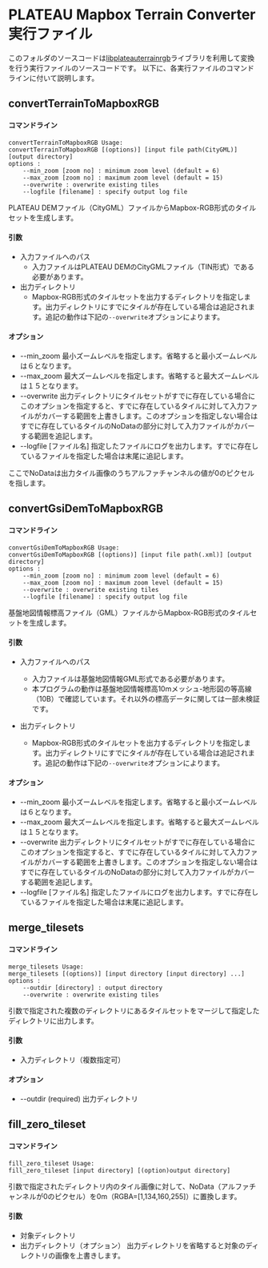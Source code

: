 # PLATEAU Mapbox Terrain Converter実行ファイル

このフォルダのソースコードは[libplateauterrainrgb](https://github.com/pacificspatial/plateau-mb-terrain-converter/tree/main/libplateauterrainrgb)ライブラリを利用して変換を行う実行ファイルのソースコードです。
以下に、各実行ファイルのコマンドラインに付いて説明します。

## convertTerrainToMapboxRGB

#### コマンドライン
```
convertTerrainToMapboxRGB Usage:
convertTerrainToMapboxRGB [(options)] [input file path(CityGML)] [output directory]
options :
    --min_zoom [zoom no] : minimum zoom level (default = 6)
    --max_zoom [zoom no] : maximum zoom level (default = 15)
    --overwrite : overwrite existing tiles
    --logfile [filename] : specify output log file
```
PLATEAU DEMファイル（CityGML）ファイルからMapbox-RGB形式のタイルセットを生成します。

#### 引数
- 入力ファイルへのパス
  - 入力ファイルはPLATEAU DEMのCityGMLファイル（TIN形式）である必要があります。
- 出力ディレクトリ
  - Mapbox-RGB形式のタイルセットを出力するディレクトリを指定します。出力ディレクトリにすでにタイルが存在している場合は追記されます。追記の動作は下記の`--overwrite`オプションによります。

#### オプション
- --min_zoom
  最小ズームレベルを指定します。省略すると最小ズームレベルは６となります。
- --max_zoom
  最大ズームレベルを指定します。省略すると最大ズームレベルは１５となります。
- --overwrite
  出力ディレクトリにタイルセットがすでに存在している場合にこのオプションを指定すると、すでに存在しているタイルに対して入力ファイルがカバーする範囲を上書きします。このオプションを指定しない場合はすでに存在しているタイルのNoDataの部分に対して入力ファイルがカバーする範囲を追記します。
- --logfile [ファイル名]
  指定したファイルにログを出力します。すでに存在しているファイルを指定した場合は末尾に追記します。

ここでNoDataは出力タイル画像のうちアルファチャンネルの値が0のピクセルを指します。

## convertGsiDemToMapboxRGB

#### コマンドライン
```
convertGsiDemToMapboxRGB Usage:
convertGsiDemToMapboxRGB [(options)] [input file path(.xml)] [output directory]
options :
    --min_zoom [zoom no] : minimum zoom level (default = 6)
    --max_zoom [zoom no] : maximum zoom level (default = 15)
    --overwrite : overwrite existing tiles
    --logfile [filename] : specify output log file
```
基盤地図情報標高ファイル（GML）ファイルからMapbox-RGB形式のタイルセットを生成します。

#### 引数
- 入力ファイルへのパス
  - 入力ファイルは基盤地図情報GML形式である必要があります。
  - 本プログラムの動作は基盤地図情報標高10mメッシュ-地形図の等高線（10B）で確認しています。それ以外の標高データに関しては一部未検証です。

- 出力ディレクトリ
  - Mapbox-RGB形式のタイルセットを出力するディレクトリを指定します。出力ディレクトリにすでにタイルが存在している場合は追記されます。追記の動作は下記の`--overwrite`オプションによります。

#### オプション
- --min_zoom
  最小ズームレベルを指定します。省略すると最小ズームレベルは６となります。
- --max_zoom
  最大ズームレベルを指定します。省略すると最大ズームレベルは１５となります。
- --overwrite
  出力ディレクトリにタイルセットがすでに存在している場合にこのオプションを指定すると、すでに存在しているタイルに対して入力ファイルがカバーする範囲を上書きします。このオプションを指定しない場合はすでに存在しているタイルのNoDataの部分に対して入力ファイルがカバーする範囲を追記します。
- --logfile [ファイル名]
  指定したファイルにログを出力します。すでに存在しているファイルを指定した場合は末尾に追記します。

## merge_tilesets

#### コマンドライン
```
merge_tilesets Usage:
merge_tilesets [(options)] [input directory [input directory] ...]
options :
    --outdir [directory] : output directory
    --overwrite : overwrite existing tiles
```

引数で指定された複数のディレクトリにあるタイルセットをマージして指定したディレクトリに出力します。

#### 引数
- 入力ディレクトリ（複数指定可）

#### オプション
- --outdir (required)
  出力ディレクトリ

## fill_zero_tileset

#### コマンドライン
```
fill_zero_tileset Usage:
fill_zero_tileset [input directory] [(option)output directory]
```
引数で指定されたディレクトリ内のタイル画像に対して、NoData（アルファチャンネルが0のピクセル）を0m（RGBA=[1,134,160,255]）に置換します。

#### 引数
- 対象ディレクトリ
- 出力ディレクトリ（オプション）
  出力ディレクトリを省略すると対象のディレクトリの画像を上書きします。
